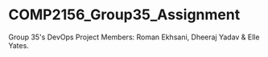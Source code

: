 # COMP2156_Group35_Assignment
Group 35's DevOps Project Members:
Roman Ekhsani,
Dheeraj Yadav &
Elle Yates.
